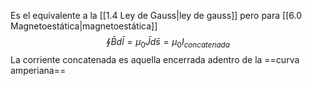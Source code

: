 Es el equivalente a la [[1.4 Ley de Gauss|ley de gauss]] pero para [[6.0 Magnetoestática|magnetoestática]]
$$\oint \bar{B} d\bar{l} = \mu_{0} \bar{J} d\bar{s}=\mu_{0} I_{concatenada}$$
La corriente concatenada es aquella encerrada adentro de la ==curva amperiana==
